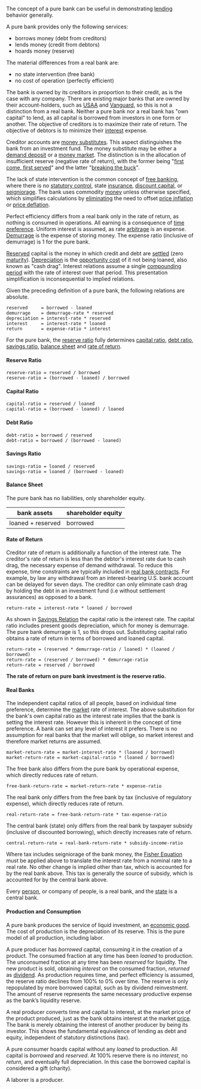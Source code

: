The concept of a pure bank can be useful in demonstrating [lending](Glossary#lend) behavior generally.

A pure bank provides only the following services:

* borrows money (debt from creditors)
* lends money (credit from debtors)
* hoards money (reserve)

The material differences from a real bank are:

* no state intervention (free bank)
* no cost of operation (perfectly efficient)

The bank is owned by its creditors in proportion to their credit, as is the case with any company. There are existing major banks that are owned by their account-holders, such as [USAA](https://www.usaa.com) and [Vanguard](https://investor.vanguard.com), so this is not a distinction from a real bank. Neither a pure bank nor a real bank has "own capital" to lend, as all capital is borrowed from investors in one form or another. The objective of creditors is to maximize their rate of return. The objective of debtors is to minimize their [interest](Glossary#interest) expense.

Creditor accounts are [money substitutes](https://wiki.mises.org/wiki/Money_substitutes). This aspect distinguishes the bank from an investment fund. The money substitute may be either a [demand deposit](https://en.wikipedia.org/wiki/Demand_deposit) or a [money market](https://en.wikipedia.org/wiki/Money_market_fund). The distinction is in the allocation of insufficient reserve (negative rate of return), with the former being "[first come, first served](https://en.wikipedia.org/wiki/Bank_run)" and the latter "[breaking the buck](https://en.wikipedia.org/wiki/Money_market_fund#Breaking_the_buck)".

The lack of state intervention is the common concept of [free banking](https://en.wikipedia.org/wiki/Free_banking), where there is no [statutory control](https://en.wikipedia.org/wiki/Federal_Reserve), state [insurance](https://www.fdic.gov), [discount capital](https://en.wikipedia.org/wiki/Discount_window), or [seigniorage](https://en.wikipedia.org/wiki/Seigniorage). The bank uses commodity [money](Money-Taxonomy) unless otherwise specified, which simplifies calculations by [eliminating](Inflation-Principle) the need to offset [price inflation](https://en.wikipedia.org/wiki/Inflation) or [price deflation](https://en.wikipedia.org/wiki/Deflation).

Perfect efficiency differs from a real bank only in the rate of return, as nothing is consumed in operations. All earning is a consequence of [time preference](Time-Preference-Fallacy). Uniform interest is assumed, as rate [arbitrage](https://en.m.wikipedia.org/wiki/Arbitrage) is an expense. [Demurrage](https://en.wikipedia.org/wiki/Demurrage_(currency)) is the expense of storing money. The expense ratio (inclusive of demurrage) is 1 for the pure bank.

[Reserved](Reserve-Definition) capital is the money in which credit and debt are [settled](https://en.wikipedia.org/wiki/Settlement_(finance)) (zero [maturity](https://en.wikipedia.org/wiki/Maturity_(finance))). [Depreciation](Depreciation-Principle) is the [opportunity cost](https://en.wikipedia.org/wiki/Opportunity_cost) of it not being loaned, also known as "cash drag". Interest relations assume a single [compounding period](https://en.wikipedia.org/wiki/Compound_interest) with the rate of interest over that period. This presentation simplification is inconsequential to implied relations.

Given the preceding definition of a pure bank, the following relations are absolute.
```
reserved     = borrowed - loaned
demurrage    = demurrage-rate * reserved
depreciation = interest-rate * reserved
interest     = interest-rate * loaned
return       = expense-ratio * interest
```
For the pure bank, the [reserve ratio](https://en.wikipedia.org/wiki/Reserve_requirement) fully determines [capital ratio](https://en.wikipedia.org/wiki/Capital_requirement), [debt ratio](https://en.wikipedia.org/wiki/Debt_ratio), [savings ratio](https://en.wikipedia.org/wiki/Golden_Rule_savings_rate), [balance sheet](https://en.m.wikipedia.org/wiki/Balance_sheet) and [rate of return](https://en.wikipedia.org/wiki/Rate_of_return).
#### Reserve Ratio
```
reserve-ratio = reserved / borrowed
reserve-ratio = (borrowed - loaned) / borrowed
```
#### Capital Ratio
```
capital-ratio = reserved / loaned
capital-ratio = (borrowed - loaned) / loaned
```
#### Debt Ratio
```
debt-ratio = borrowed / reserved
debt-ratio = borrowed / (borrowed - loaned)
```
#### Savings Ratio
```
savings-ratio = loaned / reserved
savings-ratio = loaned / (borrowed - loaned)
```
#### Balance Sheet
The pure bank has no liabilities, only shareholder equity.

|bank assets       |shareholder equity |
|------------------|-------------------|
|loaned + reserved |borrowed           |

#### Rate of Return
Creditor rate of return is additionally a function of the interest rate. The creditor's rate of return is less than the debtor's interest rate due to cash drag, the necessary expense of demand withdrawal. To reduce this expense, time constraints are typically included in [real bank contracts](https://www.chase.com/content/dam/chasecom/en/checking/documents/deposit_account_agreement.pdf). For example, by law any withdrawal from an interest-bearing U.S. bank account can be delayed for seven days. The creditor can only eliminate cash drag by holding the debt in an investment fund (i.e without settlement assurances) as opposed to a bank.
```
return-rate = interest-rate * loaned / borrowed
```
As shown in [Savings Relation](Savings-Relation) the capital ratio is the interest rate. The capital ratio includes present goods depreciation, which for money is demurrage. The pure bank demurrage is 1, so this drops out. Substituting capital ratio obtains a rate of return in terms of borrowed and loaned capital.
```
return-rate = (reserved * demurrage-ratio / loaned) * (loaned / borrowed)
return-rate = (reserved / borrowed) * demurrage-ratio
return-rate = reserved / borrowed
```
**The rate of return on pure bank investment is the reserve ratio.**

#### Real Banks
The independent capital ratios of all people, based on individual time preference, determine the [market](Glossary#market) rate of interest. The above substitution for the bank's own capital ratio as the interest rate implies that the bank is setting the interest rate. However this is inherent in the concept of time preference. A bank can set any level of interest it prefers. There is no assumption for real banks that the market will oblige, so market interest and therefore market returns are assumed.
```
market-return-rate = market-interest-rate * (loaned / borrowed)
market-return-rate = market-capital-ratio * (loaned / borrowed)
```
The free bank also differs from the pure bank by operational expense, which directly reduces rate of return.
```
free-bank-return-rate = market-return-rate * expense-ratio
```
The real bank only differs from the free bank by tax (inclusive of regulatory expense), which directly reduces rate of return.
```
real-return-rate = free-bank-return-rate * tax-expense-ratio
```
The central bank (state) only differs from the real bank by taxpayer subsidy (inclusive of discounted borrowing), which directly increases rate of return.
```
central-return-rate = real-bank-return-rate * subsidy-income-ratio
```
Where tax includes seigniorage of the bank money, the [Fisher Equation](https://en.wikipedia.org/wiki/Fisher_equation) must be applied above to translate the interest rate from a nominal rate to a real rate. No other change is implied other than tax, which is accounted for by the real bank above. This tax is generally the source of subsidy, which is accounted for by the central bank above.

Every [person](Glossary#person), or company of people, is a real bank, and the [state](Glossary#state) is a central bank.

#### Production and Consumption

A pure bank produces the service of liquid investment, an [economic good](https://en.m.wikipedia.org/wiki/Goods_and_services). The cost of production is the depreciation of its reserve. This is the pure model of all production, including labor.

A pure producer has *borrowed* capital, consuming it in the creation of a product. The consumed fraction at any time has been *loaned* to production. The unconsumed fraction at any time has been *reserved* for liquidity. The new product is sold, obtaining *interest* on the consumed fraction, *returned* as [dividend](https://en.m.wikipedia.org/wiki/Dividend). As production requires time, and perfect efficiency is assumed, the reserve ratio declines from 100% to 0% over time. The reserve is only repopulated by more borrowed capital, such as by dividend reinvestment. The amount of reserve represents the same necessary productive expense as the bank’s liquidity reserve.

A real producer converts time and capital to interest, at the market price of the product produced, just as the bank obtains interest at the market [price](Glossary#price). The bank is merely obtaining the interest of another producer by being its investor. This shows the fundamental equivalence of lending as debt and equity, independent of statutory distinctions (tax).

A pure consumer hoards capital without any *loaned* to production. All capital is *borrowed* and *reserved*. At 100% reserve there is no *interest*, no *return*, and eventually full depreciation. In this case the borrowed capital is considered a gift (charity).

A laborer is a producer.